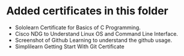 # Added certificates in this folder 
- Sololearn Certificate for Basics of C Programming.
- Cisco NDG to Understand Linux OS and Command Line Interface.
- Screenshot of Github Learning to understand the github usage.
- Simplilearn Getting Start With Git Certificate 
